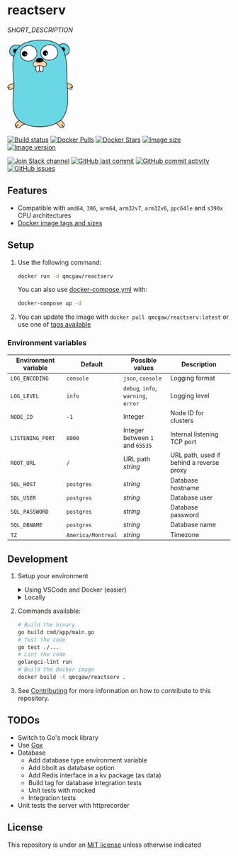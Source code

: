 # reactserv

*SHORT_DESCRIPTION*

<img height="200" src="https://raw.githubusercontent.com/qdm12/reactserv/master/title.svg?sanitize=true">

[![Build status](https://github.com/qdm12/reactserv/workflows/Buildx%20latest/badge.svg)](https://github.com/qdm12/reactserv/actions?query=workflow%3A%22Buildx+latest%22)
[![Docker Pulls](https://img.shields.io/docker/pulls/qmcgaw/reactserv.svg)](https://hub.docker.com/r/qmcgaw/reactserv)
[![Docker Stars](https://img.shields.io/docker/stars/qmcgaw/reactserv.svg)](https://hub.docker.com/r/qmcgaw/reactserv)
[![Image size](https://images.microbadger.com/badges/image/qmcgaw/reactserv.svg)](https://microbadger.com/images/qmcgaw/reactserv)
[![Image version](https://images.microbadger.com/badges/version/qmcgaw/reactserv.svg)](https://microbadger.com/images/qmcgaw/reactserv)

[![Join Slack channel](https://img.shields.io/badge/slack-@qdm12-yellow.svg?logo=slack)](https://join.slack.com/t/qdm12/shared_invite/enQtOTE0NjcxNTM1ODc5LTYyZmVlOTM3MGI4ZWU0YmJkMjUxNmQ4ODQ2OTAwYzMxMTlhY2Q1MWQyOWUyNjc2ODliNjFjMDUxNWNmNzk5MDk)
[![GitHub last commit](https://img.shields.io/github/last-commit/qdm12/reactserv.svg)](https://github.com/qdm12/reactserv/commits/master)
[![GitHub commit activity](https://img.shields.io/github/commit-activity/y/qdm12/reactserv.svg)](https://github.com/qdm12/reactserv/graphs/contributors)
[![GitHub issues](https://img.shields.io/github/issues/qdm12/reactserv.svg)](https://github.com/qdm12/reactserv/issues)

## Features

- Compatible with `amd64`, `386`, `arm64`, `arm32v7`, `arm32v6`, `ppc64le` and `s390x` CPU architectures
- [Docker image tags and sizes](https://hub.docker.com/r/qmcgaw/reactserv/tags)

## Setup

1. Use the following command:

    ```sh
    docker run -d qmcgaw/reactserv
    ```

    You can also use [docker-compose.yml](https://github.com/qdm12/reactserv/blob/master/docker-compose.yml) with:

    ```sh
    docker-compose up -d
    ```

1. You can update the image with `docker pull qmcgaw/reactserv:latest` or use one of [tags available](https://hub.docker.com/r/qmcgaw/reactserv/tags)

### Environment variables

| Environment variable | Default | Possible values | Description |
| --- | --- | --- | --- |
| `LOG_ENCODING` | `console` | `json`, `console` | Logging format |
| `LOG_LEVEL` | `info` | `debug`, `info`, `warning`, `error` | Logging level |
| `NODE_ID` | `-1` | Integer | Node ID for clusters |
| `LISTENING_PORT` | `8000` | Integer between `1` and `65535` | Internal listening TCP port |
| `ROOT_URL` | `/` | URL path *string* | URL path, used if behind a reverse proxy |
| `SQL_HOST` | `postgres` | *string* | Database hostname |
| `SQL_USER` | `postgres` | *string* | Database user |
| `SQL_PASSWORD` | `postgres` | *string* | Database password |
| `SQL_DBNAME` | `postgres` | *string* | Database name |
| `TZ` | `America/Montreal` | *string* | Timezone |

## Development

1. Setup your environment

    <details><summary>Using VSCode and Docker (easier)</summary><p>

    1. Install [Docker](https://docs.docker.com/install/)
       - On Windows, share a drive with Docker Desktop and have the project on that partition
       - On OSX, share your project directory with Docker Desktop
    1. With [Visual Studio Code](https://code.visualstudio.com/download), install the [remote containers extension](https://marketplace.visualstudio.com/items?itemName=ms-vscode-remote.remote-containers)
    1. In Visual Studio Code, press on `F1` and select `Remote-Containers: Open Folder in Container...`
    1. Your dev environment is ready to go!... and it's running in a container :+1: So you can discard it and update it easily!

    </p></details>

    <details><summary>Locally</summary><p>

    1. Install [Go](https://golang.org/dl/), [Docker](https://www.docker.com/products/docker-desktop) and [Git](https://git-scm.com/downloads)
    1. Install Go dependencies with

        ```sh
        go mod download
        ```

    1. Install [golangci-lint](https://github.com/golangci/golangci-lint#install)
    1. You might want to use an editor such as [Visual Studio Code](https://code.visualstudio.com/download) with the [Go extension](https://code.visualstudio.com/docs/languages/go). Working settings are already in [.vscode/settings.json](https://github.com/qdm12/reactserv/master/.vscode/settings.json).

    </p></details>

1. Commands available:

    ```sh
    # Build the binary
    go build cmd/app/main.go
    # Test the code
    go test ./...
    # Lint the code
    golangci-lint run
    # Build the Docker image
    docker build -t qmcgaw/reactserv .
    ```

1. See [Contributing](https://github.com/qdm12/reactserv/master/.github/CONTRIBUTING.md) for more information on how to contribute to this repository.

## TODOs

- Switch to Go's mock library
- Use [Gox](https://github.com/mitchellh/gox)
- Database
    - Add database type environment variable
    - Add bbolt as database option
    - Add Redis interface in a kv package (as data)
    - Build tag for database integration tests
    - Unit tests with mocked
    - Integration tests
- Unit tests the server with httprecorder

## License

This repository is under an [MIT license](https://github.com/qdm12/reactserv/master/license) unless otherwise indicated
